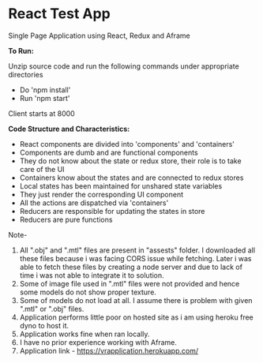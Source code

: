 # React Test App
Single Page Application using React, Redux and Aframe

**To Run:**

Unzip source code and run the following commands under appropriate directories
 - Do 'npm install'
 - Run 'npm start'
 
Client starts at 8000

**Code Structure and Characteristics:**

 - React components are divided into 'components' and 'containers'
 - Components are dumb and are functional components
 - They do not know about the state or redux store, their role is to take care of the UI
 - Containers know about the states and are connected to redux stores
 - Local states has been maintained for unshared state variables
 - They just render the corresponding UI component
 - All the actions are dispatched via 'containers'
 - Reducers are responsible for updating the states in store
 - Reducers are pure functions

Note-
1. All ".obj" and ".mtl" files are present in "assests" folder. 
   I downloaded all these files because i was facing CORS issue while fetching.
   Later i was able to fetch these files by creating a node server and due to lack of time i was not able to integrate it to solution.
2. Some of image file used in ".mtl" files were not provided and hence some models do not show proper texture.
3. Some of models do not load at all. I assume there is problem with given ".mtl" or ".obj" files.
4. Application performs little poor on hosted site as i am using heroku free dyno to host it.
5. Application works fine when ran locally.
5. I have no prior experience working with Aframe.
6. Application link - https://vrapplication.herokuapp.com/
